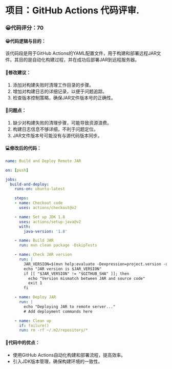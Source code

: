 # 项目：GitHub Actions 代码评审.
### 😀代码评分：70
#### 😀代码逻辑与目的：
该代码段是用于GitHub Actions的YAML配置文件，用于构建和部署远程JAR文件。其目的是自动化构建过程，并在成功后部署JAR到远程服务器。

#### 🎯修改建议：
1. 添加对构建失败时清理工作目录的步骤。
2. 增加对构建日志的详细记录，以便于问题追踪。
3. 检查版本控制策略，确保JAR文件版本号的正确性。

#### 🤔问题点：
1. 缺少对构建失败的清理步骤，可能导致资源浪费。
2. 构建日志信息不够详细，不利于问题定位。
3. JAR文件版本号可能没有与源代码版本同步。

#### 💻修改后的代码：
```yaml
name: Build and Deploy Remote JAR

on: [push]

jobs:
  build-and-deploy:
    runs-on: ubuntu-latest

    steps:
    - name: Checkout code
      uses: actions/checkout@v2

    - name: Set up JDK 1.8
      uses: actions/setup-java@v2
      with:
        java-version: '1.8'

    - name: Build JAR
      run: mvn clean package -DskipTests

    - name: Check JAR version
      run: |
        JAR_VERSION=$(mvn help:evaluate -Dexpression=project.version -q -DforceStdout)
        echo "JAR version is $JAR_VERSION"
        if [[ "$JAR_VERSION" != "$GITHUB_SHA" ]]; then
          echo "Version mismatch between JAR and source code"
          exit 1
        fi

    - name: Deploy JAR
      run: |
        echo "Deploying JAR to remote server..."
        # Add deployment commands here

    - name: Clean up
      if: failure()
      run: rm -rf ~/.m2/repository/*
```

#### 🌟代码中的优点：
- 使用GitHub Actions自动化构建和部署流程，提高效率。
- 引入JDK版本管理，确保构建环境的一致性。